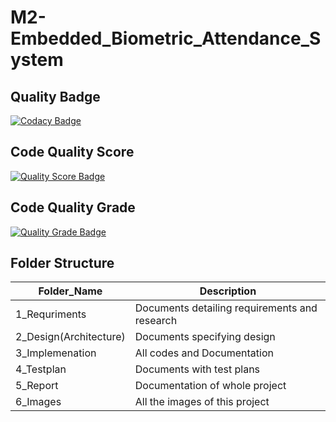 # M2-Embedded_Biometric_Attendance_System

## Quality Badge
[![Codacy Badge](https://app.codacy.com/project/badge/Grade/2bc802784c87420fb9b9249eb6940ae7)](https://www.codacy.com/gh/sharon012/M1_Application_ATM_Machine/dashboard?utm_source=github.com&amp;utm_medium=referral&amp;utm_content=sharon012/M1_Application_ATM_Machine&amp;utm_campaign=Badge_Grade)

## Code Quality Score
[![Quality Score Badge](https://api.codiga.io/project/30243/score/svg)](https://app.codacy.com/gh/sharon012/M2-Embedded_Biometric_Attendace_System/dashboard?utm_source=github.com&amp;utm_medium=referral&amp;utm_content=sharon012/M2-Embedded_Biometric_Attendace_System&amp;utm_campaign=Badge_Grade)

## Code Quality Grade
[![Quality Grade Badge](https://api.codiga.io/project/30243/status/svg)](https://app.codacy.com/gh/sharon012/M2-Embedded_Biometric_Attendace_System/dashboard?utm_source=github.com&amp;utm_medium=referral&amp;utm_content=sharon012/M2-Embedded_Biometric_Attendace_System&amp;utm_campaign=Badge_Grade)

## Folder Structure

Folder_Name      |  Description
-----------------|--------------
1_Requriments     |  Documents detailing requirements and research
2_Design(Architecture)         |  Documents specifying design
3_Implemenation  |  All codes and Documentation
4_Testplan       |  Documents with test plans
  5_Report       |  Documentation of whole project
6_Images         |  All the images of this project
